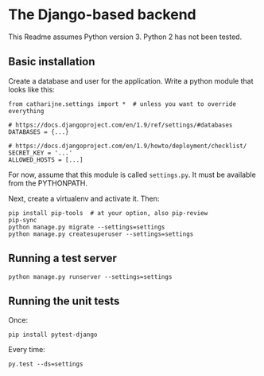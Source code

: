 # The Django-based backend

This Readme assumes Python version 3. Python 2 has not been tested.


## Basic installation

Create a database and user for the application. Write a python module that looks like this:

    from catharijne.settings import *  # unless you want to override everything
    
    # https://docs.djangoproject.com/en/1.9/ref/settings/#databases
    DATABASES = {...}
    
    # https://docs.djangoproject.com/en/1.9/howto/deployment/checklist/
    SECRET_KEY = '...'
    ALLOWED_HOSTS = [...]

For now, assume that this module is called `settings.py`. It must be available from the PYTHONPATH.

Next, create a virtualenv and activate it. Then:

    pip install pip-tools  # at your option, also pip-review
    pip-sync
    python manage.py migrate --settings=settings
    python manage.py createsuperuser --settings=settings


## Running a test server

    python manage.py runserver --settings=settings


## Running the unit tests

Once:

    pip install pytest-django

Every time:

    py.test --ds=settings
